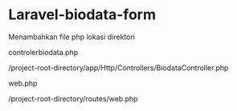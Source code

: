 # Laravel-biodata-form
Menambahkan file php  lokasi direktori 

controlerbiodata.php

/project-root-directory/app/Http/Controllers/BiodataController.php   

web.php

/project-root-directory/routes/web.php
